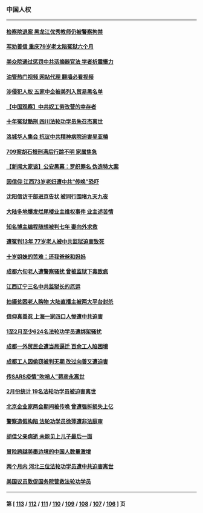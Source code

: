 ### 中国人权
---
#### [检察院退案 黑龙江优秀教师仍被警察拘禁](../../pages/ncid278/n13960361.md?03300845) 
#### [写劝善信 重庆79岁老太陷冤狱六个月](../../pages/ncid278/n13956118.md?03300845) 
#### [美众院通过惩罚中共活摘器官法 学者析震慑力](../../pages/ncid278/n13961128.md?03300845) 
#### [油管热门视频 网站代理 翻墙必看视频](http://138.2.39.72:81/youtube.html?epic-marker?03300845)
#### [涉侵犯人权 五家中企被美列入贸易黑名单](../../pages/ncid278/n13960595.md?03300845) 
#### [【中国观察】中共奴工劳改营的幸存者](../../pages/ncid278/n13959529.md?03300845) 
#### [十年冤狱酷刑 四川法轮功学员朱召杰离世](../../pages/ncid278/n13959794.md?03300845) 
#### [洛城华人集会 抗议中共精神病院迫害吴亚楠](../../pages/ncid278/n13959971.md?03300845) 
#### [709案胡石根刑满后行踪不明 家属焦急](../../pages/ncid278/n13957803.md?03300845) 
#### [【新闻大家谈】公安黑幕：罗织罪名 伪造特大案](../../pages/ncid278/n13957627.md?03300845) 
#### [因信仰 江西73岁老妇遭中共“传唤”恐吓](../../pages/ncid278/n13955184.md?03300845) 
#### [沈阳信访干部进京告状 被同行围堵九天九夜](../../pages/ncid278/n13954685.md?03300845) 
#### [大陆多地爆发烂尾楼业主维权事件 业主述苦情](../../pages/ncid278/n13956145.md?03300845) 
#### [知名博主编程随想被判七年 妻向外求救](../../pages/ncid278/n13955870.md?03300845) 
#### [遭冤判13年 77岁老人被中共监狱迫害致死](../../pages/ncid278/n13953812.md?03300845) 
#### [十岁姐妹的苦难：还我爸爸和妈妈](../../pages/ncid278/n13923454.md?03300845) 
#### [成都六旬老人遭警察骚扰 曾被监狱下毒致疯](../../pages/ncid278/n13952299.md?03300845) 
#### [江西辽宁三名中共监狱长的厄运](../../pages/ncid278/n13951740.md?03300845) 
#### [拍摄贫困老人购物 大陆直播主被两大平台封杀](../../pages/ncid278/n13952368.md?03300845) 
#### [信仰真善忍 上海一家四口人惨遭中共迫害](../../pages/ncid278/n13950973.md?03300845) 
#### [1至2月至少624名法轮功学员遭绑架骚扰](../../pages/ncid278/n13950181.md?03300845) 
#### [成都一外贸民企遭当局逼迁 百余工人陷困境](../../pages/ncid278/n13950512.md?03300845) 
#### [成都工人因偷窃被判无期 改过向善又遭迫害](../../pages/ncid278/n13948561.md?03300845) 
#### [传SARS疫情“吹哨人”蒋彦永离世](../../pages/ncid278/n13949222.md?03300845) 
#### [2月份统计 19名法轮功学员被迫害离世](../../pages/ncid278/n13947335.md?03300845) 
#### [北京企业家两会期间被传唤 曾遭强拆损失上亿](../../pages/ncid278/n13947896.md?03300845) 
#### [警察造假构陷 法轮功学员徐萍遭非法庭审](../../pages/ncid278/n13946469.md?03300845) 
#### [胡佳父亲病逝 未能见上儿子最后一面](../../pages/ncid278/n13947415.md?03300845) 
#### [冒险跨越美墨边境的中国人数量激增](../../pages/ncid278/n13946742.md?03300845) 
#### [两个月内 河北三位法轮功学员遭中共迫害离世](../../pages/ncid278/n13945856.md?03300845) 
#### [美国议员敦促国务院营救法轮功学员](../../pages/ncid278/n13945791.md?03300845) 

---
#### 第 [ [113](./113.md?03300845) / [112](./112.md?03300845) / [111](./111.md?03300845) / [110](./110.md?03300845) / [109](./109.md?03300845) / [108](./108.md?03300845) / [107](./107.md?03300845) / [106](./106.md?03300845) ] 页
